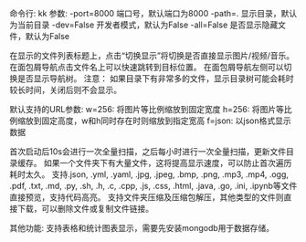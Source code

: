 命令行:
kk
参数:
    -port=8000  端口号，默认端口为8000
    -path=.     显示目录，默认为当前目录
    -dev=False  开发者模式，默认为False
    -all=False   是否显示隐藏文件，默认为False

在显示的文件列表标题上，点击“切换显示”将切换是否直接显示图片/视频/音乐。
在面包屑导航点击文件名上可以快速跳转到目标位置。
在面包屑导航左侧可以切换是否显示导航树。
注意：
    如果目录下有非常多的文件，显示目录树可能会耗时较长时间，关闭后则不会显示。

默认支持的URL参数:
    w=256:  将图片等比例缩放到固定宽度
    h=256:  将图片等比例缩放到固定高度，w和h同时存在时则缩放到指定宽高
    f=json: 以json格式显示数据 

首次启动后10s会进行一次全量扫描，之后每小时进行一次全量扫描，更新文件目录缓存。
如果一个文件夹下有大量文件，这将提高显示速度，可以防止首次遍历耗时太久。
支持.json, .yml, .yaml, .jpg, .jpeg, .bmp, .png, .mp3, .mp4, .ogg, .pdf, .txt, 
.md, .py, .sh, .h, .c, .cpp, .js, .css, .html, .java, .go, .ini, .ipynb等文件直接预览，支持代码高亮。
支持文件夹压缩及压缩包解压，其他类型的文件则直接下载，可以删除文件或复制文件链接。

其他功能:
支持表格和统计图表显示，需要先安装mongodb用于数据存储。
